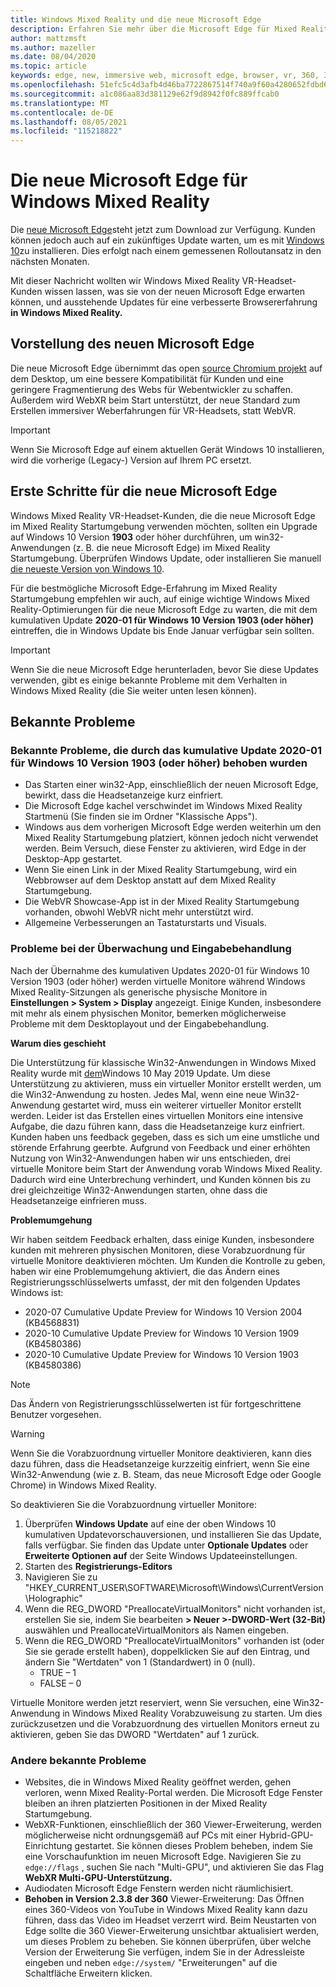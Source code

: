 ```yaml
---
title: Windows Mixed Reality und die neue Microsoft Edge
description: Erfahren Sie mehr über die Microsoft Edge für Mixed Reality, einschließlich der zu erwartenden Informationen, der zu achtenden Updates und bekannter Probleme.
author: mattzmsft
ms.author: mazeller
ms.date: 08/04/2020
ms.topic: article
keywords: edge, new, immersive web, microsoft edge, browser, vr, 360, 360 video, 360 viewer, webxr, webvr
ms.openlocfilehash: 51efc5c4d3afb4d46ba7722867514f740a9f60a4280652fdbd665134f83af23d
ms.sourcegitcommit: a1c086aa83d381129e62f9d8942f0fc889ffcab0
ms.translationtype: MT
ms.contentlocale: de-DE
ms.lasthandoff: 08/05/2021
ms.locfileid: "115218822"
---
```

# <a name="the-new-microsoft-edge-for-windows-mixed-reality"></a>Die neue Microsoft Edge für Windows Mixed Reality

Die [neue Microsoft Edge](https://blogs.windows.com/windowsexperience/?p=173496)steht jetzt zum Download zur Verfügung. Kunden können jedoch auch auf ein zukünftiges Update warten, um es mit [Windows 10](https://blogs.windows.com/msedgedev/2020/01/15/upgrading-new-microsoft-edge-79-chromium/)zu installieren. Dies erfolgt nach einem gemessenen Rolloutansatz in den nächsten Monaten. 

Mit dieser Nachricht wollten wir Windows Mixed Reality VR-Headset-Kunden wissen lassen, was sie von der neuen Microsoft Edge erwarten können, und ausstehende Updates für eine verbesserte Browsererfahrung **in Windows Mixed Reality.**

## <a name="introducing-the-new-microsoft-edge"></a>Vorstellung des neuen Microsoft Edge

Die neue Microsoft Edge übernimmt das open [source Chromium projekt](https://blogs.windows.com/windowsexperience/2018/12/06/microsoft-edge-making-the-web-better-through-more-open-source-collaboration/) auf dem Desktop, um eine bessere Kompatibilität für Kunden und eine geringere Fragmentierung des Webs für Webentwickler zu schaffen. Außerdem wird WebXR beim Start unterstützt, der neue Standard zum Erstellen immersiver Weberfahrungen für VR-Headsets, statt WebVR.

>[!IMPORTANT]
>Wenn Sie Microsoft Edge auf einem aktuellen Gerät Windows 10 installieren, wird die vorherige (Legacy-) Version auf Ihrem PC ersetzt.

## <a name="getting-ready-for-the-new-microsoft-edge"></a>Erste Schritte für die neue Microsoft Edge

Windows Mixed Reality VR-Headset-Kunden, die die neue Microsoft Edge im Mixed Reality Startumgebung verwenden möchten, sollten ein Upgrade auf Windows 10 Version **1903** oder höher durchführen, um win32-Anwendungen (z. B. die neue Microsoft Edge) im Mixed Reality Startumgebung. Überprüfen Windows Update, oder installieren Sie manuell [die neueste Version von Windows 10](https://www.microsoft.com/en-us/software-download/windows10).

Für die bestmögliche Microsoft Edge-Erfahrung im Mixed Reality Startumgebung empfehlen wir auch, auf einige wichtige Windows Mixed Reality-Optimierungen für die neue Microsoft Edge zu warten, die mit dem kumulativen Update **2020-01 für Windows 10 Version 1903 (oder höher)** eintreffen, die in Windows Update bis Ende Januar verfügbar sein sollten.

>[!IMPORTANT]
>Wenn Sie die neue Microsoft Edge herunterladen, bevor Sie diese Updates verwenden, gibt es einige bekannte Probleme mit dem Verhalten in Windows Mixed Reality (die Sie weiter unten lesen können).

## <a name="known-issues"></a>Bekannte Probleme

### <a name="known-issues-resolved-by-the-2020-01-cumulative-update-for-windows-10-version-1903-or-later"></a>Bekannte Probleme, die durch das kumulative Update 2020-01 für Windows 10 Version 1903 (oder höher) behoben wurden

- Das Starten einer win32-App, einschließlich der neuen Microsoft Edge, bewirkt, dass die Headsetanzeige kurz einfriert.
- Die Microsoft Edge kachel verschwindet im Windows Mixed Reality Startmenü (Sie finden sie im Ordner "Klassische Apps").
- Windows aus dem vorherigen Microsoft Edge werden weiterhin um den Mixed Reality Startumgebung platziert, können jedoch nicht verwendet werden. Beim Versuch, diese Fenster zu aktivieren, wird Edge in der Desktop-App gestartet.
- Wenn Sie einen Link in der Mixed Reality Startumgebung, wird ein Webbrowser auf dem Desktop anstatt auf dem Mixed Reality Startumgebung.
- Die WebVR Showcase-App ist in der Mixed Reality Startumgebung vorhanden, obwohl WebVR nicht mehr unterstützt wird.
- Allgemeine Verbesserungen an Tastaturstarts und Visuals.

### <a name="monitor-and-input-handling-issues"></a>Probleme bei der Überwachung und Eingabebehandlung

Nach der Übernahme des kumulativen Updates 2020-01 für Windows 10 Version 1903 (oder höher) werden virtuelle Monitore während Windows Mixed Reality-Sitzungen als generische physische Monitore in **Einstellungen > System > Display** angezeigt. Einige Kunden, insbesondere mit mehr als einem physischen Monitor, bemerken möglicherweise Probleme mit dem Desktoplayout und der Eingabebehandlung.

**Warum dies geschieht**

Die Unterstützung für klassische Win32-Anwendungen in Windows Mixed Reality wurde mit [dem](/windows/mixed-reality/enthusiast-guide/release-notes-may-2019)Windows 10 May 2019 Update. Um diese Unterstützung zu aktivieren, muss ein virtueller Monitor erstellt werden, um die Win32-Anwendung zu hosten. Jedes Mal, wenn eine neue Win32-Anwendung gestartet wird, muss ein weiterer virtueller Monitor erstellt werden. Leider ist das Erstellen eines virtuellen Monitors eine intensive Aufgabe, die dazu führen kann, dass die Headsetanzeige kurz einfriert. Kunden haben uns feedback gegeben, dass es sich um eine umstliche und störende Erfahrung geerbte. Aufgrund von Feedback und einer erhöhten Nutzung von Win32-Anwendungen haben wir uns entschieden, drei virtuelle Monitore beim Start der Anwendung vorab Windows Mixed Reality. Dadurch wird eine Unterbrechung verhindert, und Kunden können bis zu drei gleichzeitige Win32-Anwendungen starten, ohne dass die Headsetanzeige einfrieren muss.

**Problemumgehung**

Wir haben seitdem Feedback erhalten, dass einige Kunden, insbesondere kunden mit mehreren physischen Monitoren, diese Vorabzuordnung für virtuelle Monitore deaktivieren möchten. Um Kunden die Kontrolle zu geben, haben wir eine Problemumgehung aktiviert, die das Ändern eines Registrierungsschlüsselwerts umfasst, der mit den folgenden Updates Windows ist:

- 2020-07 Cumulative Update Preview for Windows 10 Version 2004 (KB4568831)
- 2020-10 Cumulative Update Preview for Windows 10 Version 1909 (KB4580386)
- 2020-10 Cumulative Update Preview for Windows 10 Version 1903 (KB4580386)

>[!NOTE]
>Das Ändern von Registrierungsschlüsselwerten ist für fortgeschrittene Benutzer vorgesehen.

>[!WARNING]
>Wenn Sie die Vorabzuordnung virtueller Monitore deaktivieren, kann dies dazu führen, dass die Headsetanzeige kurzzeitig einfriert, wenn Sie eine Win32-Anwendung (wie z. B. Steam, das neue Microsoft Edge oder Google Chrome) in Windows Mixed Reality.

So deaktivieren Sie die Vorabzuordnung virtueller Monitore:
1. Überprüfen **Windows Update** auf eine der oben Windows 10 kumulativen Updatevorschauversionen, und installieren Sie das Update, falls verfügbar. Sie finden das Update unter **Optionale Updates** oder **Erweiterte Optionen auf** der Seite Windows Updateeinstellungen.
2. Starten des **Registrierungs-Editors**
3. Navigieren Sie zu "HKEY_CURRENT_USER\SOFTWARE\Microsoft\Windows\CurrentVersion\Holographic\"
4. Wenn die REG_DWORD "PreallocateVirtualMonitors" nicht vorhanden ist, erstellen Sie sie, indem Sie bearbeiten **> Neuer >-DWORD-Wert (32-Bit)** auswählen und PreallocateVirtualMonitors als Namen eingeben.
5. Wenn die REG_DWORD "PreallocateVirtualMonitors" vorhanden ist (oder Sie sie gerade erstellt haben), doppelklicken Sie auf den Eintrag, und ändern Sie "Wertdaten" von 1 (Standardwert) in 0 (null).
    * TRUE – 1
    * FALSE – 0

Virtuelle Monitore werden jetzt reserviert, wenn Sie versuchen, eine Win32-Anwendung in Windows Mixed Reality Vorabzuweisung zu starten. Um dies zurückzusetzen und die Vorabzuordnung des virtuellen Monitors erneut zu aktivieren, geben Sie das DWORD "Wertdaten" auf 1 zurück.

### <a name="other-known-issues"></a>Andere bekannte Probleme

-   Websites, die in Windows Mixed Reality geöffnet werden, gehen verloren, wenn Mixed Reality-Portal werden. Die Microsoft Edge Fenster bleiben an ihren platzierten Positionen in der Mixed Reality Startumgebung.
- WebXR-Funktionen, einschließlich der 360 Viewer-Erweiterung, werden möglicherweise nicht ordnungsgemäß auf PCs mit einer Hybrid-GPU-Einrichtung gestartet. Sie können dieses Problem beheben, indem Sie eine Vorschaufunktion im neuen Microsoft Edge. Navigieren Sie zu `edge://flags` , suchen Sie nach "Multi-GPU", und aktivieren Sie das Flag **WebXR Multi-GPU-Unterstützung.**
-   Audiodaten Microsoft Edge Fenstern werden nicht räumlichisiert.
-   **Behoben in Version 2.3.8 der 360** Viewer-Erweiterung: Das Öffnen eines 360-Videos von YouTube in Windows Mixed Reality kann dazu führen, dass das Video im Headset verzerrt wird. Beim Neustarten von Edge sollte die 360 Viewer-Erweiterung unsichtbar aktualisiert werden, um dieses Problem zu beheben. Sie können überprüfen, über welche Version der Erweiterung Sie verfügen, indem Sie in der Adressleiste eingeben und neben `edge://system/` "Erweiterungen" auf die Schaltfläche Erweitern klicken. 